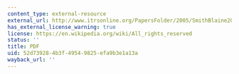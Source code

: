 ```yaml
---
content_type: external-resource
external_url: http://www.itrsonline.org/PapersFolder/2005/SmithBlaine2005_ITRSAbstract.pdf
has_external_license_warning: true
license: https://en.wikipedia.org/wiki/All_rights_reserved
status: ''
title: PDF
uid: 52d73928-4b3f-4954-9825-efa9b3e1a13a
wayback_url: ''
---
```

